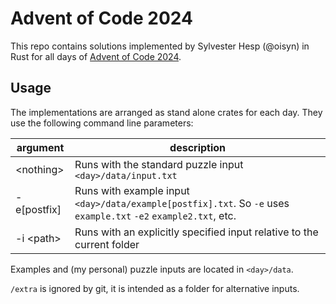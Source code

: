 # Advent of Code 2024

This repo contains solutions implemented by Sylvester Hesp (@oisyn) in Rust for all days of [Advent of Code 2024](https://adventofcode.com/2024).

## Usage

The implementations are arranged as stand alone crates for each day. They use the following command line parameters:

| argument | description |
|---|---|
|&lt;nothing>|Runs with the standard puzzle input `<day>/data/input.txt`
|-e[postfix]|Runs with example input `<day>/data/example[postfix].txt`. So `-e` uses `example.txt` `-e2` `example2.txt`, etc.
|-i &lt;path>|Runs with an explicitly specified input relative to the current folder|

Examples and (my personal) puzzle inputs are located in `<day>/data`.

`/extra` is ignored by git, it is intended as a folder for alternative inputs.
